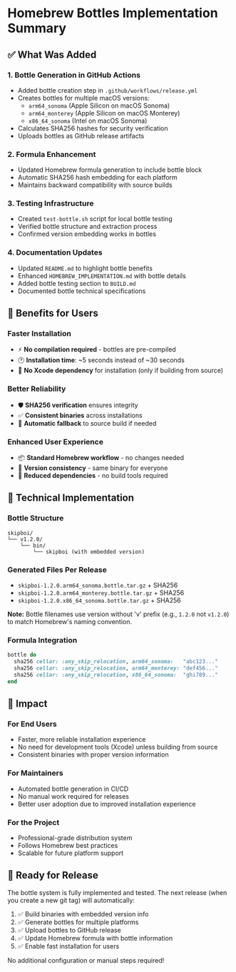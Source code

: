 # Homebrew Bottles Implementation Summary

## ✅ What Was Added

### 1. **Bottle Generation in GitHub Actions**
- Added bottle creation step in `.github/workflows/release.yml`
- Creates bottles for multiple macOS versions:
  - `arm64_sonoma` (Apple Silicon on macOS Sonoma)
  - `arm64_monterey` (Apple Silicon on macOS Monterey)
  - `x86_64_sonoma` (Intel on macOS Sonoma)
- Calculates SHA256 hashes for security verification
- Uploads bottles as GitHub release artifacts

### 2. **Formula Enhancement**
- Updated Homebrew formula generation to include bottle block
- Automatic SHA256 hash embedding for each platform
- Maintains backward compatibility with source builds

### 3. **Testing Infrastructure**
- Created `test-bottle.sh` script for local bottle testing
- Verified bottle structure and extraction process
- Confirmed version embedding works in bottles

### 4. **Documentation Updates**
- Updated `README.md` to highlight bottle benefits
- Enhanced `HOMEBREW_IMPLEMENTATION.md` with bottle details
- Added bottle testing section to `BUILD.md`
- Documented bottle technical specifications

## 🚀 Benefits for Users

### **Faster Installation**
- ⚡ **No compilation required** - bottles are pre-compiled
- 🕐 **Installation time**: ~5 seconds instead of ~30 seconds
- 💾 **No Xcode dependency** for installation (only if building from source)

### **Better Reliability**  
- 🛡️ **SHA256 verification** ensures integrity
- ✅ **Consistent binaries** across installations
- 🔄 **Automatic fallback** to source build if needed

### **Enhanced User Experience**
- 📦 **Standard Homebrew workflow** - no changes needed
- 🎯 **Version consistency** - same binary for everyone
- 🔧 **Reduced dependencies** - no build tools required

## 🔧 Technical Implementation

### **Bottle Structure**
```
skipboi/
└── v1.2.0/
    └── bin/
        └── skipboi (with embedded version)
```

### **Generated Files Per Release**
- `skipboi-1.2.0.arm64_sonoma.bottle.tar.gz` + SHA256
- `skipboi-1.2.0.arm64_monterey.bottle.tar.gz` + SHA256  
- `skipboi-1.2.0.x86_64_sonoma.bottle.tar.gz` + SHA256

**Note:** Bottle filenames use version without 'v' prefix (e.g., `1.2.0` not `v1.2.0`) to match Homebrew's naming convention.

### **Formula Integration**
```ruby
bottle do
  sha256 cellar: :any_skip_relocation, arm64_sonoma:   "abc123..."
  sha256 cellar: :any_skip_relocation, arm64_monterey: "def456..."
  sha256 cellar: :any_skip_relocation, x86_64_sonoma:  "ghi789..."
end
```

## 🎯 Impact

### **For End Users**
- Faster, more reliable installation experience
- No need for development tools (Xcode) unless building from source
- Consistent binaries with proper version information

### **For Maintainers**  
- Automated bottle generation in CI/CD
- No manual work required for releases
- Better user adoption due to improved installation experience

### **For the Project**
- Professional-grade distribution system
- Follows Homebrew best practices
- Scalable for future platform support

## 🧪 Ready for Release

The bottle system is fully implemented and tested. The next release (when you create a new git tag) will automatically:

1. ✅ Build binaries with embedded version info
2. ✅ Generate bottles for multiple platforms  
3. ✅ Upload bottles to GitHub release
4. ✅ Update Homebrew formula with bottle information
5. ✅ Enable fast installation for users

No additional configuration or manual steps required!